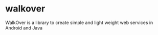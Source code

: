 # walkover
WalkOver is a library to create simple and light weight web services in Android and Java
